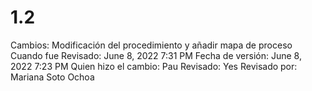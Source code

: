 # 1.2

Cambios: Modificación del procedimiento y añadir mapa de proceso
Cuando fue Revisado: June 8, 2022 7:31 PM
Fecha de  versión: June 8, 2022 7:23 PM
Quien hizo el cambio: Pau
Revisado: Yes
Revisado por: Mariana Soto Ochoa